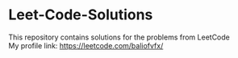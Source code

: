 # Leet-Code-Solutions

This repository contains solutions for the problems from LeetCode<br/>
My profile link: https://leetcode.com/baliofvfx/

